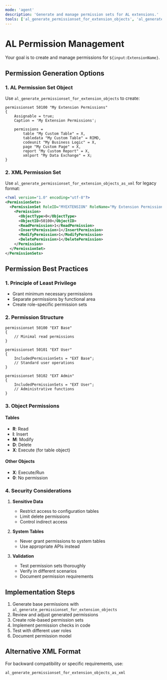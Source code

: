 ```yaml
---
mode: 'agent'
description: 'Generate and manage permission sets for AL extensions.'
tools: ['al_generate_permissionset_for_extension_objects', 'al_generate_permissionset_for_extension_objects_as_xml']
---
```


# AL Permission Management

Your goal is to create and manage permissions for `${input:ExtensionName}`.

## Permission Generation Options

### 1. AL Permission Set Object
Use `al_generate_permissionset_for_extension_objects` to create:

```al
permissionset 50100 "My Extension Permissions"
{
    Assignable = true;
    Caption = 'My Extension Permissions';
    
    permissions = 
        table "My Custom Table" = X,
        tabledata "My Custom Table" = RIMD,
        codeunit "My Business Logic" = X,
        page "My Custom Page" = X,
        report "My Custom Report" = X,
        xmlport "My Data Exchange" = X;
}
```

### 2. XML Permission Set
Use `al_generate_permissionset_for_extension_objects_as_xml` for legacy format:

```xml
<?xml version="1.0" encoding="utf-8"?>
<PermissionSets>
  <PermissionSet RoleID="MYEXTENSION" RoleName="My Extension Permissions">
    <Permission>
      <ObjectType>0</ObjectType>
      <ObjectID>50100</ObjectID>
      <ReadPermission>1</ReadPermission>
      <InsertPermission>1</InsertPermission>
      <ModifyPermission>1</ModifyPermission>
      <DeletePermission>1</DeletePermission>
    </Permission>
  </PermissionSet>
</PermissionSets>
```

## Permission Best Practices

### 1. Principle of Least Privilege
- Grant minimum necessary permissions
- Separate permissions by functional area
- Create role-specific permission sets

### 2. Permission Structure
```al
permissionset 50100 "EXT Base"
{
    // Minimal read permissions
}

permissionset 50101 "EXT User"
{
    IncludedPermissionSets = "EXT Base";
    // Standard user operations
}

permissionset 50102 "EXT Admin"
{
    IncludedPermissionSets = "EXT User";
    // Administrative functions
}
```

### 3. Object Permissions

#### Tables
- **R**: Read
- **I**: Insert
- **M**: Modify
- **D**: Delete
- **X**: Execute (for table object)

#### Other Objects
- **X**: Execute/Run
- **0**: No permission

### 4. Security Considerations

1. **Sensitive Data**
   - Restrict access to configuration tables
   - Limit delete permissions
   - Control indirect access

2. **System Tables**
   - Never grant permissions to system tables
   - Use appropriate APIs instead

3. **Validation**
   - Test permission sets thoroughly
   - Verify in different scenarios
   - Document permission requirements

## Implementation Steps

1. Generate base permissions with `al_generate_permissionset_for_extension_objects`
2. Review and adjust generated permissions
3. Create role-based permission sets
4. Implement permission checks in code
5. Test with different user roles
6. Document permission model

## Alternative XML Format

For backward compatibility or specific requirements, use:
```
al_generate_permissionset_for_extension_objects_as_xml
```